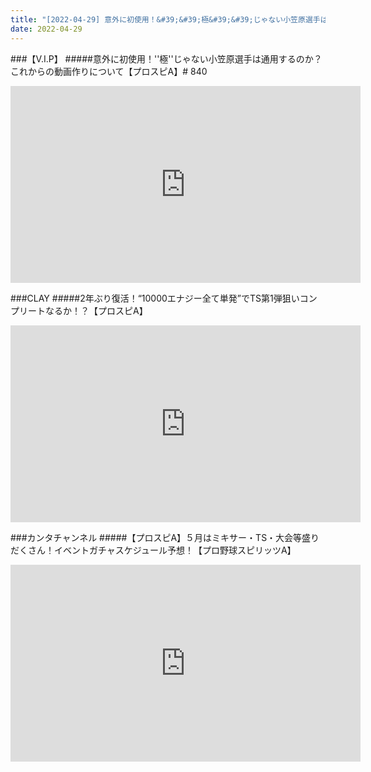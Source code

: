 ```yaml
---
title: "[2022-04-29] 意外に初使用！&#39;&#39;極&#39;&#39;じゃない小笠原選手は通用するのか？これからの動画作りについて【プロスピA】# 840 他"
date: 2022-04-29
---
```

###【V.I.P】
#####意外に初使用！&#39;&#39;極&#39;&#39;じゃない小笠原選手は通用するのか？これからの動画作りについて【プロスピA】# 840
<iframe width="560" height="315" src="https://www.youtube.com/embed/_MKaXCxyYPs" frameborder="0" allow="accelerometer; autoplay; clipboard-write; encrypted-media; gyroscope; picture-in-picture" allowfullscreen></iframe>

###CLAY
#####2年ぶり復活！“10000エナジー全て単発”でTS第1弾狙いコンプリートなるか！？【プロスピA】
<iframe width="560" height="315" src="https://www.youtube.com/embed/TdM7vlHiARw" frameborder="0" allow="accelerometer; autoplay; clipboard-write; encrypted-media; gyroscope; picture-in-picture" allowfullscreen></iframe>

###カンタチャンネル
#####【プロスピA】５月はミキサー・TS・大会等盛りだくさん！イベントガチャスケジュール予想！【プロ野球スピリッツA】
<iframe width="560" height="315" src="https://www.youtube.com/embed/_5HoQ0vb4U0" frameborder="0" allow="accelerometer; autoplay; clipboard-write; encrypted-media; gyroscope; picture-in-picture" allowfullscreen></iframe>

